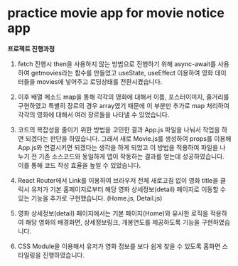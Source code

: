 # practice movie app for movie notice app

**프로젝트 진행과정**

1. fetch 진행시 then을 사용하지 않는 방법으로 진행하기 위해 async-await를 사용하여 getmovies라는 함수를 만들었고 useState, useEffect 이용하여 영화 데이터들을 movies에 넣어주고 로딩상태를 전환시켰습니다.

2. 이후 배열 메소드 map을 통해 각각의 영화에 대해서 이름, 포스터이미지, 줄거리를 구현하였고 특별히 장르의 경우 array였기 때문에 이 부분만 추가로 map 처리하여 각각의 영화에 대해서 여러 장르들을 나타낼 수 있었습니다.

3. 코드의 복잡성을 줄이기 위한 방법을 고민한 결과 App.js 파일을 나눠서 작업을 하면 되겠다는 판단을 하였습니다. 그래서 새로 Movie.js를 생성하여 props를 이용해 App.js와 연결시키면 되겠다는 생각을 하게 되었고 이 방법을 적용하여 파일을 나누기 전 기존 소스코드와 동일하게 앱이 작동하는 결과를 얻는데 성공하였습니다. 이를 통해 코드 작성 효율을 높일 수 있었습니다.

4. React Router에서 Link를 이용하여 브라우저 전체 새로고침 없이 영화 title을 클릭시 유저가 기본 홈페이지로부터 해당 영화 상세정보(detail) 페이지로 이동할 수 있는 기능을 추가로 구현했습니다. (Home.js, Detail.js)

5. 영화 상세정보(detail) 페이지에서는 기본 페이지(Home)와 유사한 로직을 적용하여 해당 영화의 배경화면, 상세정보링크, 개봉연도를 제공하도록 기능을 구현하였습니다.

6. CSS Module을 이용해서 유저가 영화 정보를 보다 쉽게 찾을 수 있도록 홈화면 스타일링을 진행하였습니다.

